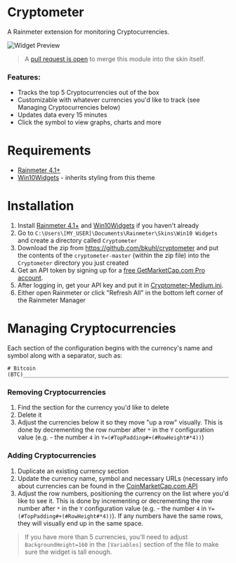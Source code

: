 # Cryptometer

A Rainmeter extension for monitoring Cryptocurrencies.

![Widget Preview](https://image.ibb.co/fU43NQ/cryptometer_preview.png)

 > A [pull request is open](https://github.com/tjmarkham/win10widgets/pull/80) to merge this module into the skin itself.

### Features:

 * Tracks the top 5 Cryptocurrencies out of the box
 * Customizable with whatever currencies you'd like to track (see Managing Cryptocurrencies below)
 * Updates data every 15 minutes
 * Click the symbol to view graphs, charts and more

# Requirements
 * [Rainmeter 4.1+](https://www.rainmeter.net)
 * [Win10Widgets](http://win10widgets.com) - inherits styling from this theme

# Installation

 1. Install [Rainmeter 4.1+](https://www.rainmeter.net) and [Win10Widgets](http://win10widgets.com) if you haven't already
 2. Go to `C:\Users\[MY_USER]\Documents\Rainmeter\Skins\Win10 Widgets` and create a directory called `Cryptometer`
 3. Download the zip from https://github.com/bkuhl/cryptometer and put the contents of the `cryptometer-master` (within the zip file) into the `Cryptometer` directory you just created
 4. Get an API token by signing up for a [free GetMarketCap.com Pro account](https://pro.coinmarketcap.com).
 5. After logging in, get your API key and put it in [Cryptometer-Medium.ini](https://github.com/bkuhl/cryptometer/blob/8c7108281082bc729c5d7355ecaac3f42438209d/Cryptometer-Medium.ini#L32).
 4. Either open Rainmeter or click "Refresh All" in the bottom left corner of the Rainmeter Manager
 
# Managing Cryptocurrencies

Each section of the configuration begins with the currency's name and symbol along with a separator, such as:

```
# Bitcoin (BTC)__________________________________________________________________
```
 
### Removing Cryptocurrencies

 1. Find the section for the currency you'd like to delete
 2. Delete it
 3. Adjust the currencies below it so they move "up a row" visually.  This is done by decrementing the row number after `*` in the `Y` configuration value (e.g. - the number `4` in `Y=(#TopPadding#+(#RowHeight#*4))`)

### Adding Cryptocurrencies

 1. Duplicate an existing currency section
 2. Update the currency name, symbol and necessary URLs (necessary info about currencies can be found in the [CoinMarketCap.com API](https://api.coinmarketcap.com/v1/ticker/)
 3. Adjust the row numbers, positioning the currency on the list where you'd like to see it.  This is done by incrementing or decrementing the row number after `*` in the `Y` configuration value (e.g. - the number `4` in `Y=(#TopPadding#+(#RowHeight#*4))`).  If any numbers have the same rows, they will visually end up in the same space.
 
  > If you have more than 5 currencies, you'll need to adjust `BackgroundHeight=160` in the `[Variables]` section of the file to make sure the widget is tall enough.
